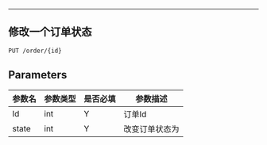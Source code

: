 
---
## 修改一个订单状态

```
PUT /order/{id}
```

## Parameters

|参数名|参数类型|是否必填|参数描述|
|-----|--------|-------|--------|
|Id|int|Y|订单Id|
|state|int|Y|改变订单状态为|
